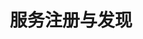 ---
title: 服务注册与发现
icon: load-balance
dir:
  order: 3
  collapsible: false
index: false
article: false
timeline: false
---